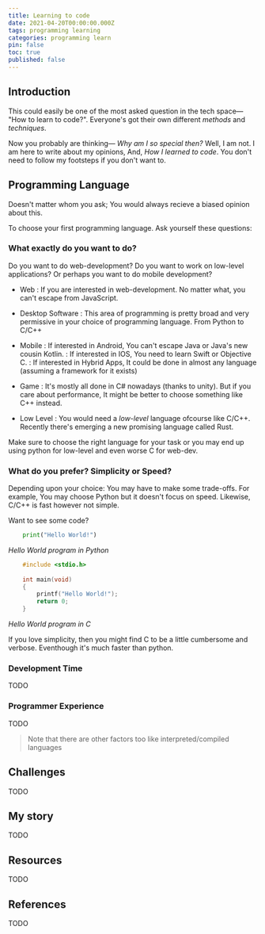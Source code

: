 ```yaml
---
title: Learning to code
date: 2021-04-20T00:00:00.000Z
tags: programming learning
categories: programming learn
pin: false
toc: true
published: false
---
```


## Introduction

This could easily be one of the most asked question in the tech space— "How to learn to code?".
Everyone's got their own different *methods* and *techniques*.

Now you probably are thinking— _Why am I so special then?_ Well, I am not. I am here to write about my opinions, And, *How I learned to code*. You don't need to follow my footsteps if you don't want to.

## Programming Language

Doesn't matter whom you ask; You would always recieve a biased opinion about this.

To choose your first programming language. Ask yourself these questions:

### What exactly do you want to do?
Do you want to do web-development? Do you want to work on low-level applications? Or perhaps you want to do mobile development? 
    
* Web
:   If you are interested in web-development. No matter what, you can't escape from JavaScript.

* Desktop Software
:   This area of programming is pretty broad and very permissive in your choice of programming language. From Python to C/C++

* Mobile
:   If interested in Android, You can't escape Java or Java's new cousin Kotlin.
:   If interested in IOS, You need to learn Swift or Objective C.
:   If interested in Hybrid Apps, It could be done in almost any language (assuming a framework for it exists)

* Game
:   It's mostly all done in C# nowadays (thanks to unity). But if you care about performance, It might be better to choose something like C++ instead.

* Low Level
:   You would need a *low-level* language ofcourse like C/C++. Recently there's emerging a new promising language called Rust.

Make sure to choose the right language for your task or you may end up using python for low-level and even worse C for web-dev.

### What do you prefer? Simplicity or Speed?
Depending upon your choice: You may have to make some trade-offs. For example, You may choose Python but it doesn't focus on speed. Likewise, C/C++ is fast however not simple.

Want to see some code?
```py
    print("Hello World!")
```
*Hello World program in Python*

```c
    #include <stdio.h>
    
    int main(void)
    {
        printf("Hello World!");
        return 0;
    }
```
*Hello World program in C*

If you love simplicity, then you might find C to be a little cumbersome and verbose. Eventhough it's much faster than python.

### Development Time
TODO

### Programmer Experience
TODO

> Note that there are other factors too like interpreted/compiled languages

## Challenges
TODO

## My story
TODO

## Resources
TODO

## References
TODO
